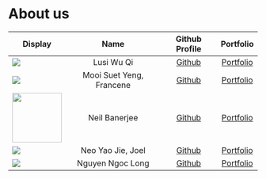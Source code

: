 # About us

Display | Name | Github Profile | Portfolio 
--------|:----:|:--------------:|:---------:
![](https://commons.wikimedia.org/wiki/File:Red_Panda_(28072942347).jpg) | Lusi Wu Qi | [Github](https://github.com/lusi711) | [Portfolio](docs/team/johndoe.md)
![](https://via.placeholder.com/100.png?text=Photo) | Mooi Suet Yeng, Francene | [Github](https://github.com/chuckiex3) | [Portfolio](docs/team/johndoe.md)
<img src="https://raw.githubusercontent.com/NeilBaner/tp/neilbaner-AboutUs/docs/images/neil_coverimage.jpg" width=100> | Neil Banerjee | [Github](https://github.com/neilbaner) | [Portfolio](docs/team/neilbaner.md)
![](https://via.placeholder.com/100.png?text=Photo) | Neo Yao Jie, Joel | [Github](https://github.com/yaowzers) | [Portfolio](docs/team/johndoe.md)
![](https://thumbs.dreamstime.com/b/cat-looking-computer-screen-curious-young-blue-tabby-maine-coon-standing-chair-front-table-notebook-190121850.jpg) | Nguyen Ngoc Long | [Github](https://github.com/longngng) | [Portfolio](docs/team/longnguyen.md)
